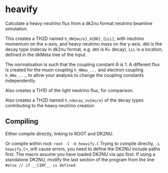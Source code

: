 # heavify

Calculate a heavy neutrino flux from a dk2nu format neutrino beamline simulation.

This creates a TH2D named `h_HN{mu/e}_d{DD}_{LLL}`, with neutrino momentum on the x-axis, and heavy neutrino mass on the y-axis. `dDD` is the decay type (ndecay in dk2nu format, e.g. `d05` is K+ decay). `LLL` is a location, defined in the dkMeta tree of the input.

The normalisation is such that the coupling constant Θ is 1. A different flux is created for the muon coupling `h_HNmu_...` and electron coupling `h_HNe_...`, to allow your analysis to change the coupling constants independently.

Also creates a TH1D of the light neutrino flux, for comparison.

Also creates a TH2D named `h_ndecay_nu{mu/e}` of the decay types contributing to the heavy neutrino creation

## Compiling

Either compile directly, linking to ROOT and DK2NU.

Or compile within root: `root -l -b heavify.C`
Trying to compile directly, `.L heavify.C+`, will cause errors, you need to define the DK2NU include paths first.
The macro assume you have loaded DK2NU via ups first. If using a standalone DK2NU, modify the last section of the program from the line `#else // if __CINT__ is defined`.
